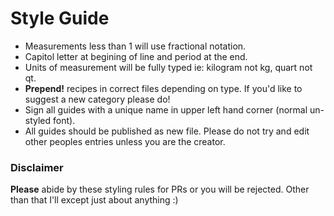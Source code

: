 # Style Guide
 * Measurements less than 1 will use fractional notation.
 * Capitol letter at begining of line and period at the end.
 * Units of measurement will be fully typed ie: kilogram not kg, quart not qt.
 * **Prepend!** recipes in correct files depending on type. If you'd like to suggest a new category please do!
 * Sign all guides with a unique name in upper left hand corner (normal un-styled font).
 * All guides should be published as new file. Please do not try and edit other peoples entries unless you are the creator.

### Disclaimer
**Please** abide by these styling rules for PRs or you will be
rejected. Other than that I'll except just about anything :)